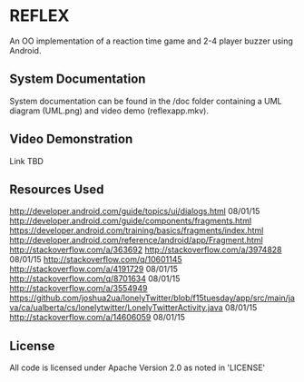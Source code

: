 # REFLEX
An OO implementation of a reaction time game and 2-4 player buzzer using Android.

## System Documentation
System documentation can be found in the /doc folder containing a UML diagram (UML.png) and video demo (reflexapp.mkv).

## Video Demonstration
Link TBD

## Resources Used
http://developer.android.com/guide/topics/ui/dialogs.html 08/01/15
http://developer.android.com/guide/components/fragments.html
https://developer.android.com/training/basics/fragments/index.html
http://developer.android.com/reference/android/app/Fragment.html
http://stackoverflow.com/a/363692
http://stackoverflow.com/a/3974828 08/01/15
http://stackoverflow.com/q/10601145
http://stackoverflow.com/a/4191729 08/01/15
http://stackoverflow.com/q/8701634 08/01/15
http://stackoverflow.com/a/3554949
https://github.com/joshua2ua/lonelyTwitter/blob/f15tuesday/app/src/main/java/ca/ualberta/cs/lonelytwitter/LonelyTwitterActivity.java 08/01/15
http://stackoverflow.com/a/14606059 08/01/15

## License
All code is licensed under Apache Version 2.0 as noted in 'LICENSE'
